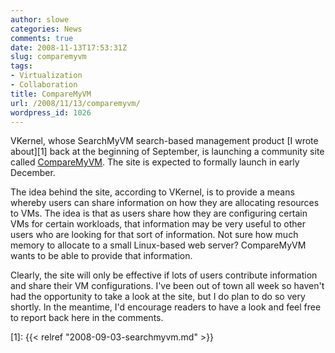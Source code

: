 ```yaml
---
author: slowe
categories: News
comments: true
date: 2008-11-13T17:53:31Z
slug: comparemyvm
tags:
- Virtualization
- Collaboration
title: CompareMyVM
url: /2008/11/13/comparemyvm/
wordpress_id: 1026
---
```


VKernel, whose SearchMyVM search-based management product [I wrote about][1] back at the beginning of September, is launching a community site called [CompareMyVM](http://www.comparemyvm.com/). The site is expected to formally launch in early December.

The idea behind the site, according to VKernel, is to provide a means whereby users can share information on how they are allocating resources to VMs. The idea is that as users share how they are configuring certain VMs for certain workloads, that information may be very useful to other users who are looking for that sort of information. Not sure how much memory to allocate to a small Linux-based web server? CompareMyVM wants to be able to provide that information.

Clearly, the site will only be effective if lots of users contribute information and share their VM configurations. I've been out of town all week so haven't had the opportunity to take a look at the site, but I do plan to do so very shortly. In the meantime, I'd encourage readers to have a look and feel free to report back here in the comments.

[1]: {{< relref "2008-09-03-searchmyvm.md" >}}
